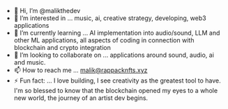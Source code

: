 - 👋 Hi, I’m @malikthedev
- 👀 I’m interested in ... music, ai, creative strategy, developing, web3 applications
- 🌱 I’m currently learning ... AI implementation into audio/sound, LLM and other ML applications, all aspects of coding in connection with blockchain and crypto integration
- 💞️ I’m looking to collaborate on ... applications around sound, audio, ai and music.
- 📫 How to reach me ... malik@rappacknfts.xyz
- ⚡ Fun fact: ... I love building, I see creativity as the greatest tool to have. I'm so blessed to know that the blockchain opened my eyes to a whole new world, the journey of an artist dev begins.

<!---
malikthedev/malikthedev is a ✨ special ✨ repository because its `README.md` (this file) appears on your GitHub profile.
You can click the Preview link to take a look at your changes.
--->
